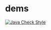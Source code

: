 # dems
[![Java Check Style](https://github.com/mugunthankumar-erpl/dems/actions/workflows/checkstyle.yml/badge.svg)](https://github.com/mugunthankumar-erpl/dems/actions/workflows/checkstyle.yml)
